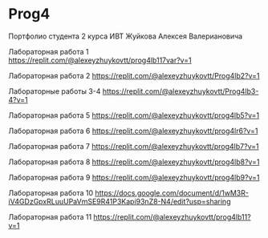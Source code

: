 # Prog4
Портфолио студента 2 курса ИВТ Жуйкова Алексея Валериановича

Лабораторная работа 1
https://replit.com/@alexeyzhuykovtt/prog4lb117var?v=1

Лабораторная работа 2
https://replit.com/@alexeyzhuykovtt/Prog4lb2?v=1

Лабораторные работы 3-4
https://replit.com/@alexeyzhuykovtt/Prog4lb3-4?v=1

Лабораторная работа 5
https://replit.com/@alexeyzhuykovtt/prog4lb5?v=1

Лабораторная работа 6
https://replit.com/@alexeyzhuykovtt/prog4lr6?v=1

Лабораторная работа 7
https://replit.com/@alexeyzhuykovtt/prog4lb7?v=1

Лабораторная работа 8
https://replit.com/@alexeyzhuykovtt/prog4lb8?v=1

Лабораторная работа 9
https://replit.com/@alexeyzhuykovtt/prog4lb9?v=1

Лабораторная работа 10
https://docs.google.com/document/d/1wM3R-iV4GDzGpxRLuuUPaVmSE9R41P3Kapi93nZ8-N4/edit?usp=sharing

Лабораторная работа 11
https://replit.com/@alexeyzhuykovtt/prog4lb11?v=1
